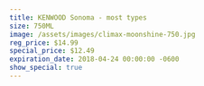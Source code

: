 ```yaml
---
title: KENWOOD Sonoma - most types
size: 750ML
image: /assets/images/climax-moonshine-750.jpg
reg_price: $14.99
special_price: $12.49
expiration_date: 2018-04-24 00:00:00 -0600
show_special: true
---
```


